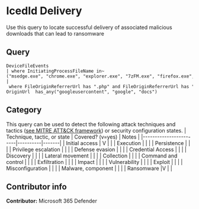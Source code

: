 # IcedId Delivery

Use this query to locate successful delivery of associated malicious downloads that can lead to ransomware

## Query
```
DeviceFileEvents 
| where InitiatingProcessFileName in~("msedge.exe", "chrome.exe", "explorer.exe", "7zFM.exe", "firefox.exe", "browser_broker.exe") 
| where FileOriginReferrerUrl has ".php" and FileOriginReferrerUrl has ".top" and File OriginUrl  has_any("googleusercontent", "google", "docs")
```
## Category
This query can be used to detect the following attack techniques and tactics ([see MITRE ATT&CK framework](https://attack.mitre.org/)) or security configuration states.
| Technique, tactic, or state | Covered? (v=yes) | Notes |
|------------------------|----------|-------|
| Initial access | V |  |
| Execution |  |  |
| Persistence |  |  | 
| Privilege escalation |  |  |
| Defense evasion |  |  | 
| Credential Access |  |  | 
| Discovery |  |  | 
| Lateral movement |  |  | 
| Collection |  |  | 
| Command and control |  |  | 
| Exfiltration |  |  | 
| Impact |  |  |
| Vulnerability |  |  |
| Exploit |  |  |
| Misconfiguration |  |  |
| Malware, component |  |  |
| Ransomware |V |  |


## Contributor info
**Contributor:** Microsoft 365 Defender
